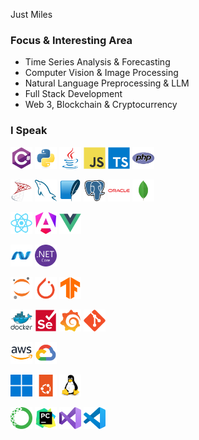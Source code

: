 Just Miles

### Focus & Interesting Area
-  Time Series Analysis & Forecasting
-  Computer Vision & Image Processing
-  Natural Language Preprocessing & LLM
-  Full Stack Development
-  Web 3, Blockchain & Cryptocurrency

### I Speak
<a href="#!"><img src="https://raw.githubusercontent.com/devicons/devicon/master/icons/csharp/csharp-original.svg" alt="csharp" width="35" height="35"/></a>
<a href="#!"><img src="https://raw.githubusercontent.com/devicons/devicon/master/icons/python/python-original.svg" alt="python" width="35" height="35"/></a>
<a href="#!"> <img src="https://raw.githubusercontent.com/devicons/devicon/master/icons/java/java-original.svg" alt="java" width="35" height="35"/></a>
<a href="#!"> <img src="https://raw.githubusercontent.com/devicons/devicon/master/icons/javascript/javascript-original.svg" alt="javascript" width="35" height="35"/></a>
<a href="#!"> <img src="https://raw.githubusercontent.com/devicons/devicon/master/icons/typescript/typescript-original.svg" alt="typescript" width="35" height="35"/></a>
<a href="#!"> <img src="https://raw.githubusercontent.com/devicons/devicon/master/icons/php/php-original.svg" alt="php" width="35" height="35"/></a>

<a href="#!"><img src="https://raw.githubusercontent.com/devicons/devicon/master/icons/microsoftsqlserver/microsoftsqlserver-original.svg" alt="mysql" width="35" height="35"/></a>
<a href="#!"><img src="https://raw.githubusercontent.com/devicons/devicon/master/icons/mysql/mysql-original.svg" alt="mysql" width="35" height="35"/></a>
<a href="#!"><img src="https://raw.githubusercontent.com/devicons/devicon/master/icons/sqlite/sqlite-original.svg" alt="sqlite" width="35" height="35"/></a>
<a href="#!"><img src="https://raw.githubusercontent.com/devicons/devicon/master/icons/postgresql/postgresql-original.svg" alt="postgresql" width="35" height="35"/></a>
<a href="#!"><img src="https://raw.githubusercontent.com/devicons/devicon/master/icons/oracle/oracle-original.svg" alt="oracle" width="35" height="35"/></a>
<a href="#!"><img src="https://raw.githubusercontent.com/devicons/devicon/master/icons/mongodb/mongodb-original.svg" alt="mongodb" width="35" height="35"/></a>

<a href="#!"> <img src="https://raw.githubusercontent.com/devicons/devicon/master/icons/react/react-original.svg" alt="react.js" width="35" height="35"/></a>
<a href="#!"> <img src="https://raw.githubusercontent.com/devicons/devicon/master/icons/angular/angular-original.svg" alt="angular" width="35" height="35"/></a>
<a href="#!"> <img src="https://raw.githubusercontent.com/devicons/devicon/master/icons/vuejs/vuejs-original.svg" alt="vue" width="35" height="35"/></a>

<a href="#!"> <img src="https://raw.githubusercontent.com/devicons/devicon/master/icons/dot-net/dot-net-original.svg" alt="dot-net" width="35" height="35"/></a>
<a href="#!"> <img src="https://raw.githubusercontent.com/devicons/devicon/master/icons/dotnetcore/dotnetcore-original.svg" alt="dotnetcore" width="35" height="35"/></a>

<a href="#!"> <img src="https://raw.githubusercontent.com/devicons/devicon/master/icons/jupyter/jupyter-original.svg" alt="jupyter" width="35" height="35"/></a>
<a href="#!"> <img src="https://raw.githubusercontent.com/devicons/devicon/master/icons/pytorch/pytorch-original.svg" alt="pytorch" width="35" height="35"/></a>
<a href="#!"> <img src="https://raw.githubusercontent.com/devicons/devicon/master/icons/tensorflow/tensorflow-original.svg" alt="tensorflow" width="35" height="35"/></a>

<a href="#!"><img src="https://raw.githubusercontent.com/devicons/devicon/master/icons/docker/docker-original-wordmark.svg" alt="docker" width="35" height="35"/></a>
<a href="#!"><img src="https://raw.githubusercontent.com/devicons/devicon/master/icons/selenium/selenium-original.svg" alt="selenium" width="35" height="35"/></a>
<a href="#!"><img src="https://raw.githubusercontent.com/devicons/devicon/master/icons/grafana/grafana-original.svg" alt="grafana" width="35" height="35"/></a>
<a href="#!"><img src="https://raw.githubusercontent.com/devicons/devicon/master/icons/git/git-original.svg" alt="git" width="35" height="35"/></a>

<a href="#!"><img src="https://raw.githubusercontent.com/devicons/devicon/master/icons/amazonwebservices/amazonwebservices-original-wordmark.svg" alt="aws" width="35" height="35"/></a>
<a href="#!"><img src="https://raw.githubusercontent.com/devicons/devicon/master/icons/googlecloud/googlecloud-original.svg" alt="gcp" width="35" height="35"/></a>

<a href="#!"><img src="https://raw.githubusercontent.com/devicons/devicon/master/icons/windows11/windows11-original.svg" alt="window" width="35" height="35"/></a>
<a href="#!"><img src="https://raw.githubusercontent.com/devicons/devicon/master/icons/ubuntu/ubuntu-original.svg" alt="ubuntu" width="35" height="35"/></a>
<a href="#!"><img src="https://raw.githubusercontent.com/devicons/devicon/master/icons/linux/linux-original.svg" alt="linux" width="35" height="35"/></a>

<a href="#!"><img src="https://raw.githubusercontent.com/devicons/devicon/master/icons/anaconda/anaconda-original.svg" alt="anaconda" width="35" height="35"/></a>
<a href="#!"><img src="https://raw.githubusercontent.com/devicons/devicon/master/icons/pycharm/pycharm-original.svg" alt="pycharm" width="35" height="35"/></a>
<a href="#!"><img src="https://raw.githubusercontent.com/devicons/devicon/master/icons/visualstudio/visualstudio-original.svg" alt="visualstudio" width="35" height="35"/></a>
<a href="#!"><img src="https://raw.githubusercontent.com/devicons/devicon/master/icons/vscode/vscode-original.svg" alt="vscode" width="35" height="35"/></a>
